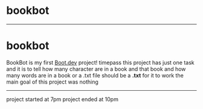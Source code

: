 # bookbot
-------
# bookbot

BookBot is my first [Boot.dev](https://www.boot.dev) project!
timepass
this project has just one task and it is to tell how many character are in a book and that book and how many words are in a book or a .txt file should be a **.txt** for it to work the main goal of this project was nothing

------
project started at 7pm
project ended at 10pm
